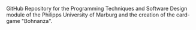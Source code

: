 GitHub Repository for the Programming Techniques and Software Design module of the Philipps University of Marburg and the creation of the card-game "Bohnanza".
